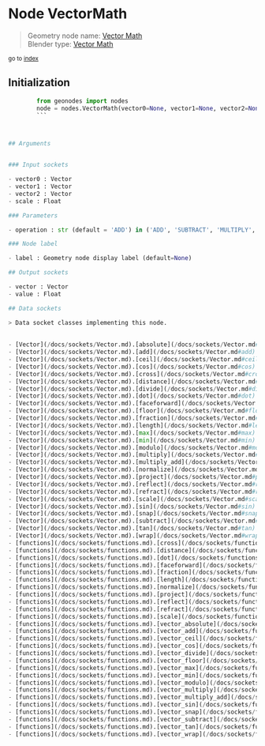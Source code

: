 
# Node VectorMath

> Geometry node name: [Vector Math](https://docs.blender.org/manual/en/latest/modeling/geometry_nodes/vector/vector_math.html)<br>
  Blender type: [Vector Math](https://docs.blender.org/api/current/bpy.types.ShaderNodeVectorMath.html)
  
<sub>go to [index](/docs/index.md)</sub>

## Initialization

```python
        from geonodes import nodes
        node = nodes.VectorMath(vector0=None, vector1=None, vector2=None, scale=None, operation='ADD', label=None)
        ```



## Arguments


### Input sockets

- vector0 : Vector
- vector1 : Vector
- vector2 : Vector
- scale : Float

### Parameters

- operation : str (default = 'ADD') in ('ADD', 'SUBTRACT', 'MULTIPLY', 'DIVIDE', 'MULTIPLY_ADD', 'CROSS_PRODUCT', 'PROJECT', 'REFLECT', 'REFRACT', 'FACEFORWARD', 'DOT_PRODUCT', 'DISTANCE', 'LENGTH', 'SCALE', 'NORMALIZE', 'ABSOLUTE', 'MINIMUM', 'MAXIMUM', 'FLOOR', 'CEIL', 'FRACTION', 'MODULO', 'WRAP', 'SNAP', 'SINE', 'COSINE', 'TANGENT')

### Node label

- label : Geometry node display label (default=None)

## Output sockets

- vector : Vector
- value : Float

## Data sockets

> Data socket classes implementing this node.
  
  
- [Vector](/docs/sockets/Vector.md).[absolute](/docs/sockets/Vector.md#absolute) : Method
- [Vector](/docs/sockets/Vector.md).[add](/docs/sockets/Vector.md#add) : Method
- [Vector](/docs/sockets/Vector.md).[ceil](/docs/sockets/Vector.md#ceil) : Method
- [Vector](/docs/sockets/Vector.md).[cos](/docs/sockets/Vector.md#cos) : Method
- [Vector](/docs/sockets/Vector.md).[cross](/docs/sockets/Vector.md#cross) : Method
- [Vector](/docs/sockets/Vector.md).[distance](/docs/sockets/Vector.md#distance) : Method
- [Vector](/docs/sockets/Vector.md).[divide](/docs/sockets/Vector.md#divide) : Method
- [Vector](/docs/sockets/Vector.md).[dot](/docs/sockets/Vector.md#dot) : Method
- [Vector](/docs/sockets/Vector.md).[faceforward](/docs/sockets/Vector.md#faceforward) : Method
- [Vector](/docs/sockets/Vector.md).[floor](/docs/sockets/Vector.md#floor) : Method
- [Vector](/docs/sockets/Vector.md).[fraction](/docs/sockets/Vector.md#fraction) : Method
- [Vector](/docs/sockets/Vector.md).[length](/docs/sockets/Vector.md#length) : Method
- [Vector](/docs/sockets/Vector.md).[max](/docs/sockets/Vector.md#max) : Method
- [Vector](/docs/sockets/Vector.md).[min](/docs/sockets/Vector.md#min) : Method
- [Vector](/docs/sockets/Vector.md).[modulo](/docs/sockets/Vector.md#modulo) : Method
- [Vector](/docs/sockets/Vector.md).[multiply](/docs/sockets/Vector.md#multiply) : Method
- [Vector](/docs/sockets/Vector.md).[multiply_add](/docs/sockets/Vector.md#multiply_add) : Method
- [Vector](/docs/sockets/Vector.md).[normalize](/docs/sockets/Vector.md#normalize) : Method
- [Vector](/docs/sockets/Vector.md).[project](/docs/sockets/Vector.md#project) : Method
- [Vector](/docs/sockets/Vector.md).[reflect](/docs/sockets/Vector.md#reflect) : Method
- [Vector](/docs/sockets/Vector.md).[refract](/docs/sockets/Vector.md#refract) : Method
- [Vector](/docs/sockets/Vector.md).[scale](/docs/sockets/Vector.md#scale) : Method
- [Vector](/docs/sockets/Vector.md).[sin](/docs/sockets/Vector.md#sin) : Method
- [Vector](/docs/sockets/Vector.md).[snap](/docs/sockets/Vector.md#snap) : Method
- [Vector](/docs/sockets/Vector.md).[subtract](/docs/sockets/Vector.md#subtract) : Method
- [Vector](/docs/sockets/Vector.md).[tan](/docs/sockets/Vector.md#tan) : Method
- [Vector](/docs/sockets/Vector.md).[wrap](/docs/sockets/Vector.md#wrap) : Method
- [functions](/docs/sockets/functions.md).[cross](/docs/sockets/functions.md#cross) : Function
- [functions](/docs/sockets/functions.md).[distance](/docs/sockets/functions.md#distance) : Function
- [functions](/docs/sockets/functions.md).[dot](/docs/sockets/functions.md#dot) : Function
- [functions](/docs/sockets/functions.md).[faceforward](/docs/sockets/functions.md#faceforward) : Function
- [functions](/docs/sockets/functions.md).[fraction](/docs/sockets/functions.md#fraction) : Function
- [functions](/docs/sockets/functions.md).[length](/docs/sockets/functions.md#length) : Function
- [functions](/docs/sockets/functions.md).[normalize](/docs/sockets/functions.md#normalize) : Function
- [functions](/docs/sockets/functions.md).[project](/docs/sockets/functions.md#project) : Function
- [functions](/docs/sockets/functions.md).[reflect](/docs/sockets/functions.md#reflect) : Function
- [functions](/docs/sockets/functions.md).[refract](/docs/sockets/functions.md#refract) : Function
- [functions](/docs/sockets/functions.md).[scale](/docs/sockets/functions.md#scale) : Function
- [functions](/docs/sockets/functions.md).[vector_absolute](/docs/sockets/functions.md#vector_absolute) : Function
- [functions](/docs/sockets/functions.md).[vector_add](/docs/sockets/functions.md#vector_add) : Function
- [functions](/docs/sockets/functions.md).[vector_ceil](/docs/sockets/functions.md#vector_ceil) : Function
- [functions](/docs/sockets/functions.md).[vector_cos](/docs/sockets/functions.md#vector_cos) : Function
- [functions](/docs/sockets/functions.md).[vector_divide](/docs/sockets/functions.md#vector_divide) : Function
- [functions](/docs/sockets/functions.md).[vector_floor](/docs/sockets/functions.md#vector_floor) : Function
- [functions](/docs/sockets/functions.md).[vector_max](/docs/sockets/functions.md#vector_max) : Function
- [functions](/docs/sockets/functions.md).[vector_min](/docs/sockets/functions.md#vector_min) : Function
- [functions](/docs/sockets/functions.md).[vector_modulo](/docs/sockets/functions.md#vector_modulo) : Function
- [functions](/docs/sockets/functions.md).[vector_multiply](/docs/sockets/functions.md#vector_multiply) : Function
- [functions](/docs/sockets/functions.md).[vector_multiply_add](/docs/sockets/functions.md#vector_multiply_add) : Function
- [functions](/docs/sockets/functions.md).[vector_sin](/docs/sockets/functions.md#vector_sin) : Function
- [functions](/docs/sockets/functions.md).[vector_snap](/docs/sockets/functions.md#vector_snap) : Function
- [functions](/docs/sockets/functions.md).[vector_subtract](/docs/sockets/functions.md#vector_subtract) : Function
- [functions](/docs/sockets/functions.md).[vector_tan](/docs/sockets/functions.md#vector_tan) : Function
- [functions](/docs/sockets/functions.md).[vector_wrap](/docs/sockets/functions.md#vector_wrap) : Function
  
